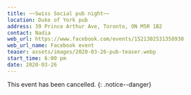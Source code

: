 ```yaml
---
title: ~~Swiss Social pub night~~
location: Duke of York pub
address: 39 Prince Arthur Ave, Toronto, ON M5R 1B2
contact: Nadia
web_url: https://www.facebook.com/events/1521302531358930
web_url_name: Facebook event
teaser: assets/images/2020-03-26-pub-teaser.webp
start_time: 6:00 pm
date: 2020-03-26
---
```


This event has been cancelled.
{: .notice--danger}
